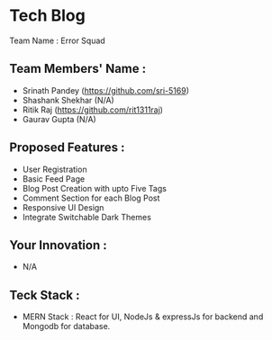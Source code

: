# Tech Blog
Team Name : Error Squad

## Team Members' Name :
  * Srinath Pandey (https://github.com/sri-5169)
  * Shashank Shekhar (N/A)
  * Ritik Raj (https://github.com/rit1311raj)
  * Gaurav Gupta (N/A)
  
  ## Proposed Features :
  * User Registration
  * Basic Feed Page
  * Blog Post Creation with upto Five Tags
  * Comment Section for each Blog Post
  *  Responsive UI Design
  * Integrate Switchable Dark Themes
  ## Your Innovation :
  * N/A
  
  ## Teck Stack :
  * MERN Stack : React for UI, NodeJs & expressJs for backend and Mongodb for database.
